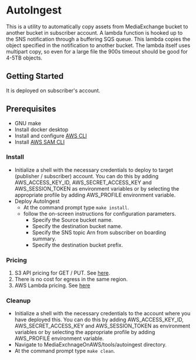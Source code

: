 # AutoIngest

This is a utility to automatically copy assets from MediaExchange bucket to another bucket in subscriber account. A lambda function is hooked up to the SNS notification through a buffering SQS queue. This lambda copies the object specified in the notification to another bucket. The lambda itself uses multipart copy, so even for a large file the 900s timeout should be good for 4-5TB objects.


## Getting Started
It is deployed on subscriber's account.

## Prerequisites
* GNU make
* Install docker desktop
* Install and configure [AWS CLI](https://docs.aws.amazon.com/cli/latest/userguide/cli-chap-install.html)
* Install [AWS SAM CLI](https://docs.aws.amazon.com/serverless-application-model/latest/developerguide/serverless-sam-cli-install.html)


### Install
* Initialize a shell with the necessary credentials to deploy to target (publisher / subscriber) account. You can do this by adding AWS_ACCESS_KEY_ID, AWS_SECRET_ACCESS_KEY and AWS_SESSION_TOKEN as environment variables or by selecting the appropriate profile by adding AWS_PROFILE environment variable.
* Deploy AutoIngest
  * At the command prompt type `make install`.
  * follow the on-screen instructions for configuration parameters.
    * Specify the Source bucket name.
    * Specify the destination bucket name.
    * Specify the SNS topic Arn from subscriber on boarding summary.
    * Specify the destination bucket prefix.


### Pricing

1. S3 API pricing for GET / PUT. See [here](https://aws.amazon.com/s3/pricing/).
1. There is no cost for egress in the same region.
1. AWS Lambda pricing. See [here](https://aws.amazon.com/lambda/pricing/)


### Cleanup

* Initialize a shell with the necessary credentials to the account where you have deployed this. You can do this by adding AWS_ACCESS_KEY_ID, AWS_SECRET_ACCESS_KEY and AWS_SESSION_TOKEN as environment variables or by selecting the appropriate profile by adding AWS_PROFILE environment variable.
* Navigate to MediaExchnageOnAWS/tools/autoingest directory.
* At the command prompt type `make clean`.
